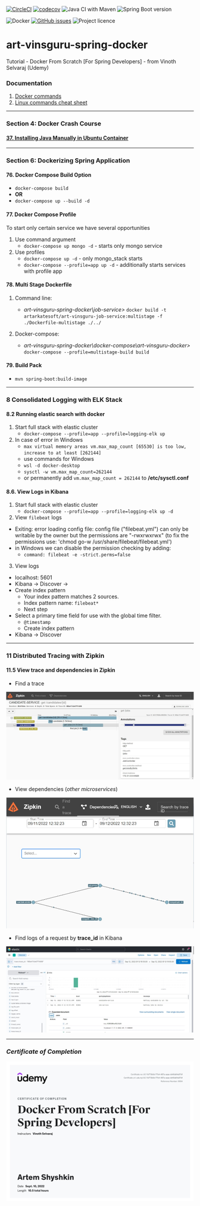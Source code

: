 [![CircleCI](https://circleci.com/gh/artshishkin/art-vinsguru-spring-docker.svg?style=svg)](https://circleci.com/gh/artshishkin/art-vinsguru-spring-docker)
[![codecov](https://codecov.io/gh/artshishkin/art-vinsguru-spring-docker/branch/main/graph/badge.svg?token=U5YRYVEM7N)](https://codecov.io/gh/artshishkin/art-vinsguru-spring-docker)
![Java CI with Maven](https://github.com/artshishkin/art-vinsguru-spring-docker/workflows/Java%20CI%20with%20Maven/badge.svg)
![Spring Boot version][springver]

![Docker][docker]
[![GitHub issues](https://img.shields.io/github/issues/artshishkin/art-vinsguru-spring-docker)](https://github.com/artshishkin/art-vinsguru-spring-docker/issues)
![Project licence][licence]

# art-vinsguru-spring-docker
Tutorial - Docker From Scratch [For Spring Developers] - from Vinoth Selvaraj (Udemy)

### Documentation

1. [Docker commands](docs/docker-commands.pdf)
2. [Linux commands cheat sheet](docs/linux-cheat-sheet.pdf)

---
### Section 4: Docker Crash Course

#### [37. Installing Java Manually in Ubuntu Container](/Section_4_Docker_Crash_Course/37_InstallingJavaManuallyInUbuntuContainer/installing_Java_manually_instruction.md)

---
### Section 6: Dockerizing Spring Application

#### 76. Docker Compose Build Option

- `docker-compose build`
- **OR**
- `docker-compose up --build -d`

#### 77. Docker Compose Profile

To start only certain service we have several opportunities 
1. Use command argument
   - `docker-compose up mongo -d` - starts only mongo service
2. Use profiles
   - `docker-compose up -d` - only mongo_stack starts
   - `docker-compose --profile=app up -d` - additionally starts services with profile app

#### 78. Multi Stage Dockerfile

1. Command line:
   - _art-vinsguru-spring-docker\job-service>_ `docker build -t artarkatesoft/art-vinsguru-job-service:multistage -f ./Dockerfile-multistage ./../`

2. Docker-compose:
   - _art-vinsguru-spring-docker\docker-compose\art-vinsguru-docker>_ `docker-compose --profile=multistage-build build`

#### 79. Build Pack

- `mvn spring-boot:build-image`

---
### 8 Consolidated Logging with ELK Stack

#### 8.2 Running elastic search with docker

1. Start full stack with elastic cluster
   - `docker-compose --profile=app --profile=logging-elk up`
2. In case of error in Windows
   - `max virtual memory areas vm.max_map_count [65530] is too low, increase to at least [262144]`
   - use commands for Windows
   - `wsl -d docker-desktop`
   - `sysctl -w vm.max_map_count=262144`
   - or permanently add `vm.max_map_count = 262144` to __/etc/sysctl.conf__

####  8.6. View Logs in Kibana

1. Start full stack with elastic cluster
   - `docker-compose --profile=app --profile=logging-elk up -d`
2.  View `filebeat` logs
   -  Exiting: error loading config file: config file ("filebeat.yml") can only be writable by the owner but the permissions are "-rwxrwxrwx" (to fix the permissions use: 'chmod go-w /usr/share/filebeat/filebeat.yml')
   -  in Windows we can disable the permission checking by adding:
      -  `command: filebeat -e -strict.perms=false`
3.  View logs
   -  localhost: 5601
   -  Kibana -> Discover ->
   -  Create index pattern
      -  Your index pattern matches 2 sources.
      -  Index pattern name: `filebeat*`
      -  Next step
   -  Select a primary time field for use with the global time filter.
      -  `@timestamp`
      -  Create index pattern
   -  Kibana -> Discover
---
### 11 Distributed Tracing with Zipkin

#### 11.5 View trace and dependencies in Zipkin

- Find a trace

![Zipkin tracing](docs/zipkin-screenshot.jpg)

- View dependencies (_other microservices_)

![Zipkin dependencies](docs/zipkin-dependencies.jpg)

- Find logs of a request by **trace_id** in Kibana

![Kibana Logs](docs/kibana-search-by-trace-id.jpg)

---

### _Certificate of Completion_

![Certificate of completion](Certificate/UC-DockerFromScratch-Vinsguru.jpg "Certificate of Completion")

[docker]: https://img.shields.io/static/v1?label=&message=Docker&labelColor=white&color=white&logo=docker
[licence]: https://img.shields.io/github/license/artshishkin/art-vinsguru-spring-docker.svg
[springver]: https://img.shields.io/badge/dynamic/xml?label=Spring%20Boot&query=%2F%2A%5Blocal-name%28%29%3D%27project%27%5D%2F%2A%5Blocal-name%28%29%3D%27parent%27%5D%2F%2A%5Blocal-name%28%29%3D%27version%27%5D&url=https%3A%2F%2Fraw.githubusercontent.com%2Fartshishkin%2Fart-vinsguru-spring-docker%2Fmaster%2Fpom.xml&logo=Spring&labelColor=white&color=grey
